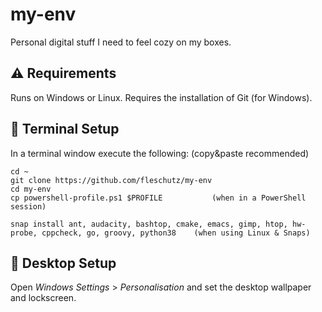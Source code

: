 my-env
======
Personal digital stuff I need to feel cozy on my boxes.

⚠️ Requirements
----------------
Runs on Windows or Linux. Requires the installation of Git (for Windows).

🔧 Terminal Setup
------------------
In a terminal window execute the following: (copy&paste recommended)
```
cd ~
git clone https://github.com/fleschutz/my-env
cd my-env
cp powershell-profile.ps1 $PROFILE           (when in a PowerShell session)

snap install ant, audacity, bashtop, cmake, emacs, gimp, htop, hw-probe, cppcheck, go, groovy, python38    (when using Linux & Snaps)
```

🔧 Desktop Setup
------------------
Open *Windows Settings* > *Personalisation* and set the desktop wallpaper and lockscreen.
